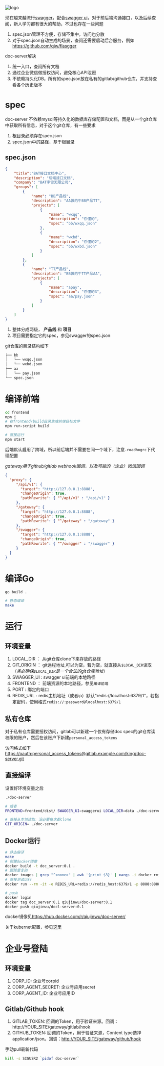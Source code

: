 ![logo](images/1.png)

现在越来越流行[swagger](https://swagger.io/)，配合[swagger ui](https://github.com/swagger-api/swagger-ui)，对于前后端沟通接口，以及后续查阅，新人学习都有很大的帮助，不过也存在一些问题

1. spec.json管理不方便，存储不集中，访问也分散
2. 对于spec.json自动生成的场景，查阅还需要启动后台服务，例如<https://github.com/qjw/flasgger>

doc-server解决

1. 统一入口，查阅所有文档
2. 通过企业微信做授权访问，避免核心API泄密
3. 不依赖持久化DB，所有的spec.json放在私有的gitlab/github仓库，并支持查看各个历史版本


# spec
doc-server 不依赖mysql等持久化的数据库存储配置和文档，而是从一个git仓库中获取所有信息，对于这个git仓库，有一些要求

1. 根目录必须存在spec.json
2. spec.json中的路径，基于根目录

## spec.json
``` json
{
    "title":"BAT接口文档中心",
    "description": "后端接口文档",
    "company": "BAT宇宙无限公司",
    "groups": [
        {
            "name": "BB产品线",
            "description": "AA做的牛BB产品TT",
            "projects": [
                {
                    "name": "wxqq",
                    "description": "你懂的",
                    "spec": "bb/wxqq.json"
                },
                {
                    "name": "wxbd",
                    "description": "你懂的2",
                    "spec": "bb/wxbd.json"
                }
            ]
        },
        {
            "name": "TT产品线",
            "description": "BB做的牛TT产品AA",
            "projects": [
                {
                    "name": "apay",
                    "description": "你懂的3",
                    "spec": "aa/pay.json"
                }
            ]
        }
    ]
}
```

1. 整体分成两级， **产品线** 和 **项目**
2. 项目需要指定它的spec，参见swagger的spec.json

git仓库的目录结构如下
``` bash
├── bb
│   └── wxqq.json
│   └── wxbd.json
├── aa
│   └── pay.json
└── spec.json
```

# 编译前端
``` bash
cd frontend
npm i
# 在frontend/build目录生成前端目标文件
npm run-script build

# 直接运行
npm start
```
后端默认启用了跨域，所以前后端并不需要在同一个域下，注意`.roadhogrc`下代理配置

*gateway用于github/gitlab webhook回调，以及可能的（企业）微信回调*

``` json
{
  "proxy": {
     "/api/v1": {
       "target": "http://127.0.0.1:8888",
       "changeOrigin": true,
       "pathRewrite": { "^/api/v1" : "/api/v1" }
     },
     "/gateway": {
       "target": "http://127.0.0.1:8888",
       "changeOrigin": true,
       "pathRewrite": { "^/gateway" : "/gateway" }
     },
     "/swagger": {
       "target": "http://127.0.0.1:8888",
       "changeOrigin": true,
       "pathRewrite": { "^/swagger" : "/swagger" }
     }
  }
}
```

# 编译Go
``` bash
go build .

# 静态编译
make
```

# 运行
## 环境变量
1. LOCAL_DIR ： 从git仓库clone下来存放的路径
2. GIT_ORIGIN ： git远程地址,可以为空，若为空，就直接从`$LOCAL_DIR`读取（*务必确保`$LOCAL_DIR`是一个合法的git仓库地址*）
3. SWAGGER_UI : swagger ui前端的本地路径
4. FRONTEND ： 前端资源的本地路径，参见`编译前端`
5. PORT : 绑定的端口
6. REDIS_URL : redis主机地址（或者ip）默认"redis://localhost:6379/1"，若指定密码，使用格式`redis://:password@localhost:6379/1`

## 私有仓库
对于私有仓库需要授权访问，gitlab可以新建一个仅有存储doc spec的git仓库读权限的账户，然后在该账户下新建`personal_access_tokens`

访问格式如下<https://oauth:personal_access_tokens@gitlab.example.com/king/doc-server.git>

## 直接编译
设置好环境变量之后
``` bash
./doc-server

# 或者
FRONTEND=frontend/dist/ SWAGGER_UI=swaggerui LOCAL_DIR=data ./doc-server

# 直接从本地读取，没必要每次都clone
GIT_ORIGIN= ./doc-server
```

## Docker运行
``` bash
# 静态编译
make
# 创建docker镜像
docker build -t doc_server:0.1 .
# 删除重复的
docker images | grep "^<none>" | awk '{print $3}' | xargs -i docker rmi {}
# 直接测试运行
docker run --rm -it -e REDIS_URL=redis://redis_host:6379/1 -p 8888:8888 doc_server:0.1

# push
docker login
docker tag doc_server:0.1 qiujinwu/doc-server:0.1
docker push qiujinwu/docl-server:0.1
```

docker镜像见<https://hub.docker.com/r/qiujinwu/doc-server/>

关于kubernet配置，参见[这里](Kubernete.md)


# 企业号登陆
## 环境变量
1. CORP_ID: 企业号corpid
2. CORP_AGENT_SECRET: 企业号应用secret
3. CORP_AGENT_ID: 企业号应用ID

## Gitlab/Github hook
1. GITLAB_TOKEN: 回调的Token，用于验证来源。回调：<http://YOUR_SITE/gateway/gitlab/hook>
1. GITHUB_TOKEN: 回调的Token，用于验证来源，Content type选择application/json。回调：<http://YOUR_SITE/gateway/github/hook>


手动pull最新代码
``` bash
kill -s SIGUSR2 `pidof doc-server`
```
